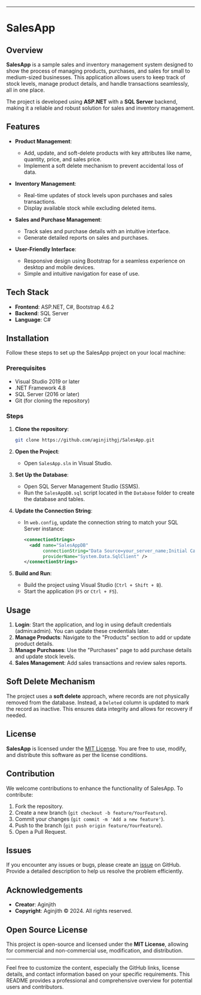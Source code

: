

---

# **SalesApp**

## Overview

**SalesApp** is a sample sales and inventory management system designed to show the process of managing products, purchases, and sales for small to medium-sized businesses. This application allows users to keep track of stock levels, manage product details, and handle transactions seamlessly, all in one place.

The project is developed using **ASP.NET** with a **SQL Server** backend, making it a reliable and robust solution for sales and inventory management.

## Features

- **Product Management**:
  - Add, update, and soft-delete products with key attributes like name, quantity, price, and sales price.
  - Implement a soft delete mechanism to prevent accidental loss of data.

- **Inventory Management**:
  - Real-time updates of stock levels upon purchases and sales transactions.
  - Display available stock while excluding deleted items.

- **Sales and Purchase Management**:
  - Track sales and purchase details with an intuitive interface.
  - Generate detailed reports on sales and purchases.

- **User-Friendly Interface**:
  - Responsive design using Bootstrap for a seamless experience on desktop and mobile devices.
  - Simple and intuitive navigation for ease of use.

## Tech Stack

- **Frontend**: ASP.NET, C#, Bootstrap 4.6.2
- **Backend**: SQL Server
- **Language**: C#

## Installation

Follow these steps to set up the SalesApp project on your local machine:

### Prerequisites

- Visual Studio 2019 or later
- .NET Framework 4.8
- SQL Server (2016 or later)
- Git (for cloning the repository)

### Steps

1. **Clone the repository**:
   ```bash
   git clone https://github.com/aginjithgj/SalesApp.git
   ```
2. **Open the Project**:
   - Open `SalesApp.sln` in Visual Studio.

3. **Set Up the Database**:
   - Open SQL Server Management Studio (SSMS).
   - Run the `SalesAppDB.sql` script located in the `Database` folder to create the database and tables.

4. **Update the Connection String**:
   - In `web.config`, update the connection string to match your SQL Server instance:
     ```xml
     <connectionStrings>
       <add name="SalesAppDB"
            connectionString="Data Source=your_server_name;Initial Catalog=SalesAppDB;Integrated Security=True;"
            providerName="System.Data.SqlClient" />
     </connectionStrings>
     ```

5. **Build and Run**:
   - Build the project using Visual Studio (`Ctrl + Shift + B`).
   - Start the application (`F5` or `Ctrl + F5`).

## Usage

1. **Login**: Start the application, and log in using default credentials (admin:admin). You can update these credentials later.
2. **Manage Products**: Navigate to the "Products" section to add or update product details.
3. **Manage Purchases**: Use the "Purchases" page to add purchase details and update stock levels.
4. **Sales Management**: Add sales transactions and review sales reports.

## Soft Delete Mechanism

The project uses a **soft delete** approach, where records are not physically removed from the database. Instead, a `Deleted` column is updated to mark the record as inactive. This ensures data integrity and allows for recovery if needed.

## License

**SalesApp** is licensed under the [MIT License](LICENSE). You are free to use, modify, and distribute this software as per the license conditions.

## Contribution

We welcome contributions to enhance the functionality of SalesApp. To contribute:

1. Fork the repository.
2. Create a new branch (`git checkout -b feature/YourFeature`).
3. Commit your changes (`git commit -m 'Add a new feature'`).
4. Push to the branch (`git push origin feature/YourFeature`).
5. Open a Pull Request.

## Issues

If you encounter any issues or bugs, please create an [issue](https://github.com/aginjithgj/SalesApp/issues) on GitHub. Provide a detailed description to help us resolve the problem efficiently.

## Acknowledgements

- **Creator**: Aginjith
- **Copyright**: Aginjith © 2024. All rights reserved.

## Open Source License

This project is open-source and licensed under the **MIT License**, allowing for commercial and non-commercial use, modification, and distribution.

---

Feel free to customize the content, especially the GitHub links, license details, and contact information based on your specific requirements. This README provides a professional and comprehensive overview for potential users and contributors.
